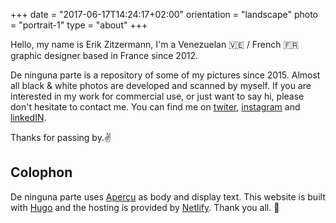 +++
date = "2017-06-17T14:24:17+02:00"
orientation = "landscape"
photo = "portrait-1"
type = "about"
+++

Hello, my name is Erik Zitzermann, I'm a Venezuelan :venezuela: / French :fr: graphic designer based in France since 2012.

De ninguna parte is a repository of some of my pictures since 2015. Almost all black & white photos are developed and scanned by myself. If you are interested in my work for commercial use, or just want to say hi, please don't hesitate to contact me. You can find me on [twiter](https://twitter.com/erikzitzermann), [instagram](https://www.instagram.com/peleco/) and [linkedIN](https://www.linkedin.com/in/ezitzermann/).

Thanks for passing by.:v:


Colophon
--

De ninguna parte uses [Aperçu](https://www.colophon-foundry.org/typefaces/apercu/) as body and display text. This website is built with [Hugo](https://gohugo.io/) and the hosting is provided by [Netlify](https://www.netlify.com/). Thank you all. :clap:

